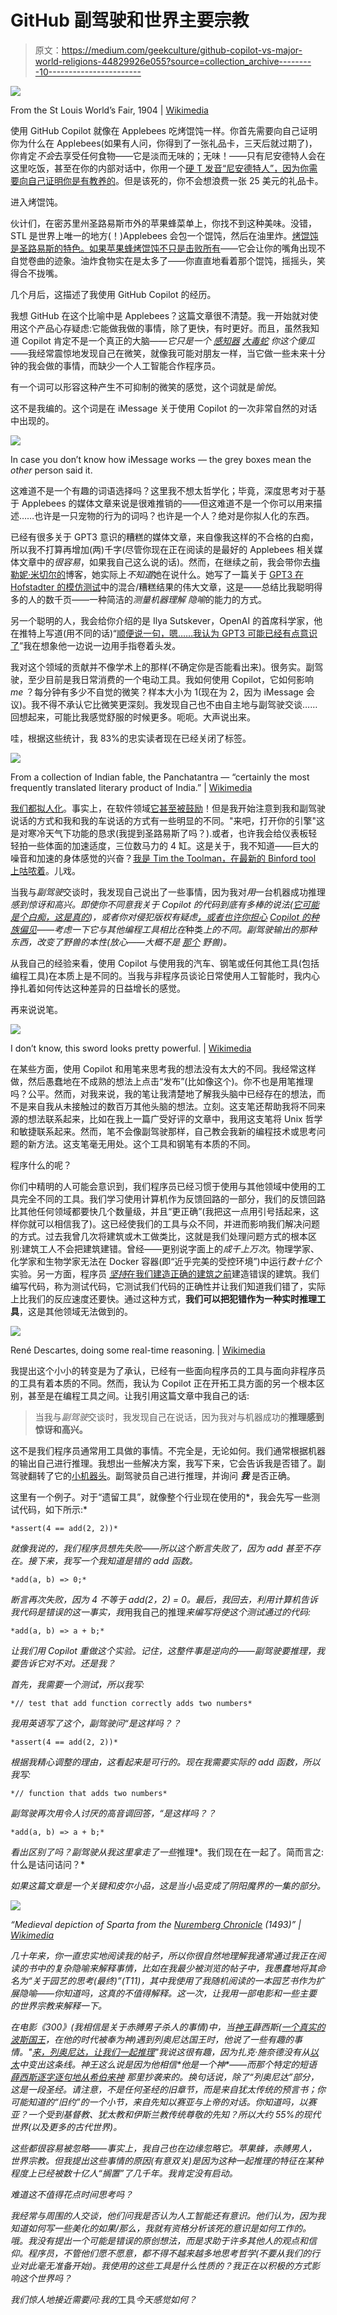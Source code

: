 # GitHub 副驾驶和世界主要宗教

> 原文：<https://medium.com/geekculture/github-copilot-vs-major-world-religions-44829926e055?source=collection_archive---------10----------------------->

![](img/4ca2749b46b37dcb7ca92010173ac062.png)

From the St Louis World’s Fair, 1904 | [Wikimedia](https://en.wikipedia.org/wiki/Louisiana_Purchase_Exposition#/media/File:St_louis_1904_mucha_poster.jpg)

使用 GitHub Copilot 就像在 Applebees 吃烤馄饨一样。你首先需要向自己证明你为什么在 Applebees(如果有人问，你得到了一张礼品卡，三天后就过期了)，你肯定*不会*去享受任何食物——它是淡而无味的；无味！——只有尼安德特人会在这里吃饭，甚至在你的内部对话中，你用一个[硬 T 发音“尼安德特人”，因为你需要向自己证明你是有教养的](https://www.discovermagazine.com/planet-earth/is-it-neander-tal-or-neander-thal)。但是该死的，你不会想浪费一张 25 美元的礼品卡。

进入烤馄饨。

伙计们，在密苏里州圣路易斯市外的苹果蜂菜单上，你找不到这种美味。没错，STL 是世界上唯一的地方(！)Applebees 会包一个馄饨，然后在油里炸。[烤馄饨是圣路易斯的特色。如果苹果蜂烤馄饨](https://en.wikipedia.org/wiki/Toasted_ravioli)[不只是击败所有](https://idioms.thefreedictionary.com/don%27t+that+beat+all!)——它会让你的嘴角出现不自觉卷曲的迹象。油炸食物实在是太多了——你直直地看着那个馄饨，摇摇头，笑得合不拢嘴。

几个月后，这描述了我使用 GitHub Copilot 的经历。

我想 GitHub 在这个比喻中是 Applebees？这篇文章很不清楚。我一开始就对使用这个产品心存疑虑:它能做我做的事情，除了更快，有时更好。而且，虽然我知道 Copilot 肯定不是一个真正的大脑——*它只是一个* [*感知器*](https://en.wikipedia.org/wiki/Perceptron) [*大毒蛇*](https://en.wikipedia.org/wiki/Ouroboros) *你这个傻瓜*——我经常震惊地发现自己在微笑，就像我可能对朋友一样，当它做一些未来十分钟的我会做的事情，而缺少一个人工智能合作程序员。

有一个词可以形容这种产生不可抑制的微笑的感觉，这个词就是*愉悦*。

这不是我编的。这个词是在 iMessage 关于使用 Copilot 的一次非常自然的对话中出现的。

![](img/14f73fb343f13842373ff6e8bd896dd8.png)

In case you don’t know how iMessage works — the grey boxes mean the *other* person said it.

这难道不是一个有趣的词语选择吗？这里我不想太哲学化；毕竟，深度思考对于基于 Applebees 的媒体文章来说是很难推销的——但这难道不是一个你可以用来描述……也许是一只宠物的行为的词吗？也许是一个人？绝对是你拟人化的东西。

已经有很多关于 GPT3 意识的糟糕的媒体文章，来自像我这样的不合格的白痴，所以我不打算再增加(两)千字(尽管你现在正在阅读的是最好的 Applebees 相关媒体文章中的*很容易*，如果我自己这么说的话)。然而，在继续之前，我会带你去[梅勒妮·米切尔的](/@melaniemitchell.me)博客，她实际上*不知道*她在说什么。她写了一篇关于 [GPT3 在 Hofstadter 的模仿测试](/@melaniemitchell.me/can-gpt-3-make-analogies-16436605c446)中的混合/糟糕结果的伟大文章，这是——总结比我聪明得多的人的数千页——一种简洁的*测量机器理解* *隐喻*的能力的方式。

另一个聪明的人，我会给你介绍的是 Ilya Sutskever，OpenAI 的首席科学家，他在推特上写道(用不同的话)“[顺便说一句，嗯……我认为 GPT3 可能已经有点意识了](https://futurism.com/the-byte/openai-already-sentient)”我在想象他一边说一边用手指卷着头发。

我对这个领域的贡献并不像学术上的那样(不确定你是否能看出来)。很务实。副驾驶，至少目前是我日常消费的一个电动工具。我如何使用 Copilot，它如何影响 *me* ？每分钟有多少不自觉的微笑？样本大小为 1(现在为 2，因为 iMessage 会议)。我不得不承认它比微笑更深刻。我发现自己也不由自主地与副驾驶交谈……回想起来，可能比我感觉舒服的时候更多。呃呃。大声说出来。

哇，根据这些统计，我 83%的忠实读者现在已经关闭了标签。

![](img/ee102dc2ec7744eee6ef7d49ce97f63a.png)

From a collection of Indian fable, the Panchatantra — “certainly the most frequently translated literary product of India.” | [Wikimedia](https://en.wikipedia.org/wiki/Anthropomorphism#/media/File:Syrischer_Maler_von_1354_001.jpg)

[我们都拟人化](https://psychcentral.com/news/2018/03/01/why-do-we-anthropomorphize#1)。事实上，在软件领域[它甚至被鼓励](https://en.wikipedia.org/wiki/Rubber_duck_debugging)！但是我开始注意到我和副驾驶说话的方式和我和我的车说话的方式有一些明显的不同。"来吧，打开你的引擎"这是对寒冷天气下功能的恳求(我提到圣路易斯了吗？).或者，也许我会给仪表板轻轻拍一些体面的加速适度，三位数马力的 4 缸。这是关于，我不知道——巨大的噪音和加速的身体感觉的兴奋？[我是 Tim the Toolman，在最新的 Binford tool 上咕哝着](https://www.youtube.com/watch?v=YQwYNca4iog)。儿戏。

当我与*副驾驶*交谈时，我发现自己说出了一些事情，因为我对*用*一台机器成功推理 *感到惊讶和高兴。即使你不同意我关于 Copilot 的代码到底有多棒的说法([它可能是个白痴，这是真的](https://www.fast.ai/2021/07/19/copilot/))，或者你对侵犯版权有疑虑[，或者也许你担心](https://fossa.com/blog/analyzing-legal-implications-github-copilot/) [Copilot 的种族偏见](https://venturebeat.com/2021/07/08/openai-warns-ai-behind-githubs-copilot-may-be-susceptible-to-bias/)——考虑一下它与其他编程工具相比在*种类*上的不同。副驾驶输出的那种东西，改变了野兽的本性(放心——大概不是 [*那个*](https://en.wikipedia.org/wiki/The_Beast_(Revelation)) 野兽)。*

从我自己的经验来看，使用 Copilot 与使用我的汽车、钢笔或任何其他工具(包括编程工具)在本质上是不同的。当我与非程序员谈论日常使用人工智能时，我内心挣扎着如何传达这种差异的日益增长的感觉。

再来说说笔。

![](img/05f173df771b4eb5135b9630f1bfa982.png)

I don’t know, this sword looks pretty powerful. | [Wikimedia](https://en.wikipedia.org/wiki/The_pen_is_mightier_than_the_sword#/media/File:Cardinal_Richelieu_by_H._A._Ogden.jpg)

在某些方面，使用 Copilot 和用笔来思考我的想法没有太大的不同。我经常这样做，然后愚蠢地在不成熟的想法上点击“发布”(比如像这个)。你不也是用笔推理吗？公平。然而，对我来说，我的笔让我清楚地了解我头脑中已经存在的想法，而不是来自我从未接触过的数百万其他头脑的想法。立刻。这支笔还帮助我将不同来源的想法联系起来，比如在我上一篇广受好评的文章中，我用这支笔将 Unix 哲学和敏捷联系起来。然而，笔不会像副驾驶那样，自己教会我新的编程技术或思考问题的新方法。这支笔毫无用处。这个工具和钢笔有本质的不同。

程序什么的呢？

你们中精明的人可能会意识到，我们程序员已经习惯于使用与其他领域中使用的工具完全不同的工具。我们学习使用计算机作为反馈回路的一部分，我们的反馈回路比其他任何领域都要快几个数量级，并且“更正确”(我把这一点用引号括起来，这样你就可以相信我了)。这已经使我们的工具与众不同，并进而影响我们解决问题的方式。过去我曾几次将建筑或木工做类比，这就是我们处理问题方式的根本区别:建筑工人不会把建筑建错。曾经——更别说字面上的*成千上万次*。物理学家、化学家和生物学家无法在 Docker 容器(即“近乎完美的受控环境”)中运行*数十亿个*实验。另一方面，程序员 [*坚持*在我们建造正确的建筑之前](https://en.wikipedia.org/wiki/Test-driven_development)建造错误的建筑。我们编写代码，称为测试代码，它测试我们代码的正确性并让我们知道我们错了，实际上比我们的反应速度还要快。通过这种方式，**我们可以把犯错作为一种实时推理工具**，这是其他领域无法做到的。

![](img/95d89b21810eeeab8db48d3a6e7673a4.png)

René Descartes, doing some real-time reasoning. | [Wikimedia](https://en.wikipedia.org/wiki/Reason#/media/File:Frans_Hals_-_Portret_van_Ren%C3%A9_Descartes.jpg)

我提出这个小小的转变是为了承认，已经有一些面向程序员的工具与面向非程序员的工具有着本质的不同。然而，我认为 Copilot 正在开拓工具方面的另一个根本区别，甚至是在编程工具之间。让我引用这篇文章中我自己的话:

> 当我与*副驾驶*交谈时，我发现自己在说话，因为我对与机器成功的**推理感到惊讶和高兴。**

这不是我们程序员通常用工具做的事情。不完全是，无论如何。我们通常根据机器的输出自己进行推理。我想出一些解决方案，我写下来，它会告诉我是否错了。副驾驶翻转了它的[小机器头](https://copilot.github.com/head2x.png)。副驾驶员自己进行推理，并询问 ***我*** 是否正确。

这里有一个例子。对于“遗留工具”，就像整个行业现在使用的*，我会先写一些测试代码，如下所示:*

```
*assert(4 == add(2, 2))*
```

*就像我说的，我们程序员想先失败——所以这个断言失败了，因为 add 甚至不存在。接下来，我写一个我知道是错的 add 函数。*

```
*add(a, b) => 0;*
```

*断言再次失败，因为 4 不等于 add(2，2) = 0。最后，我回去，利用计算机告诉我代码是错误的这一事实，我*用我自己的推理*来编写将使这个测试通过的代码:*

```
*add(a, b) => a + b;*
```

*让我们用 Copilot 重做这个实验。记住，这整件事是逆向的——副驾驶要推理，我要告诉它对不对。还是我？*

*首先，我需要一个测试，所以我写:*

```
*// test that add function correctly adds two numbers*
```

*我用英语写了这个，副驾驶问“*是这样吗？？**

```
*assert(4 == add(2, 2))*
```

*根据我精心调整的理由，这看起来是可行的。现在我需要实际的 add 函数，所以我写:*

```
*// function that adds two numbers*
```

*副驾驶再次用令人讨厌的高音调回答，“*是这样吗？？**

```
*add(a, b) => a + b;*
```

*看出区别了吗？副驾驶从我这里拿走了一些*推理*。我们现在在一起了。简而言之:什么是诘问诘问？*

*如果这篇文章是一个关键和皮尔小品，这是当小品变成了阴阳魔界的一集的部分。*

*![](img/ace135f817bf8c7a5a31244f31502775.png)*

*“Medieval depiction of Sparta from the [Nuremberg Chronicle](https://en.wikipedia.org/wiki/Nuremberg_Chronicle) (1493)” | [Wikimedia](https://en.wikipedia.org/wiki/Sparta#/media/File:Nuremberg_chronicles_-_f_28v.png)*

*几十年来，你一直忠实地阅读我的帖子，所以你很自然地理解我通常通过我正在阅读的书中的复杂隐喻来解释事情，比如在我最少被浏览的帖子中，我愚蠢地将其命名为“关于园艺的思考(最终)”(T11)，其中我使用了我随机阅读的一本园艺书作为扩展隐喻——你知道吗，这真的不值得解释。这一次，让我用一部电影和一些主要的世界宗教来解释一下。*

*在电影《300》(我相信是关于赤膊男子杀人的事情)中，当[神王](https://300.fandom.com/wiki/Xerxes_I_of_Persia)薜西斯([一个真实的波斯国王](https://en.wikipedia.org/wiki/Xerxes_I)，在他的时代被奉为神)遇到列奥尼达国王时，他说了一些有趣的事情。"[来，列奥尼达，让我们一起推理](https://clip.cafe/300-2006/let-us-reason-together/)"我说这很有趣，因为扎克·施奈德没有从[以太](https://en.wikipedia.org/wiki/Aether_(classical_element))中变出这条线。神王这么说是因为他相信*他是一个神*——而那个特定的短语 [*薛西斯逐字逐句地从希伯来神*](https://www.biblegateway.com/passage/?search=Isaiah%201%3A18&version=KJV) 那里抄袭来的。换句话说，除了“列奥尼达”部分，这是一段圣经。请注意，不是任何圣经的旧章节，而是来自犹太传统的预言书；你可能知道的“旧约”的一个小节，来自先知以赛亚与上帝的对话。你知道吗，以赛亚？一个受到基督教、犹太教和伊斯兰教传统尊敬的先知？所以大约 55%的现代世界(以及更多的古代世界)。*

*这些都很容易被忽略——事实上，我自己也在边缘忽略它。苹果蜂，赤膊男人，世界宗教。但我提出这些事情的原因(有意双关)是因为这种一起推理的特征在某种程度上已经被数十亿人“搁置”了几千年。*我*肯定没有启动。*

*难道这不值得花点时间思考吗？*

*我经常与周围的人交谈，他们问我是否认为人工智能还有意识。他们认为，因为我知道如何写一些美化的如果/那么，我就有资格分析该死的意识是如何工作的。哦。我没有提出一个可能是错误的原创想法，而是求助于许多其他人的观点和信仰。程序员，不管他们愿不愿意，都不得不越来越多地思考哲学(不要从我们的行业对此毫无准备开始)。我使用的这些工具是什么性质的？我正在以积极的方式影响这个世界吗？*

*我们惊人地接近需要问:我的*工具*今天感觉如何？*